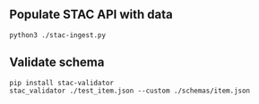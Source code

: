 
## Populate STAC API with data

```
python3 ./stac-ingest.py
```


## Validate schema

```
pip install stac-validator
stac_validator ./test_item.json --custom ./schemas/item.json 
```